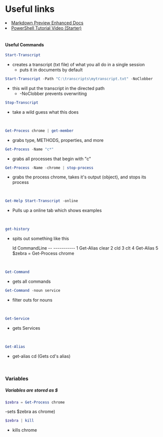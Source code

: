 <!-- Use Ctrl+Shift+V to open up a window in VS Code with Markdown Preview Enhanced -->

<h1>Useful links</h1>
<li><a href="https://shd101wyy.github.io/markdown-preview-enhanced/#/markdown-basics">Markdown Preview Enhanced Docs</a></li>
<li><a href="https://www.youtube.com/watch?v=IHrGresKu2w">PowerShell Tutorial Video (Starter)</a></li>
<br>

<h4>Useful Commands</h4>
<!-- This line can make a text colored
	<span style="color: red;">get-help</span>get-help -->

```powershell
Start-Transcript
```
- creates a transcript (txt file) of what you all do in a single session
	- puts it in documents by default

```powershell
Start-Transcript -Path "C:\transcripts\mytranscript.txt" -NoClobber
```
- this will put the transcript in the directed path
	- -NoClobber prevents overwriting

```powershell
Stop-Transcript
```

- take a wild guess what this does
<br>

```powershell
Get-Process chrome | get-member
```
- grabs type, METHODS, properties, and more

```powershell
Get-Process -Name "c*"
```
- grabs all processes that begin with "c"

```powershell
Get-Process -Name -chrome | stop-process
```
- grabs the process chrome, takes it's output (object), and stops its process
<br>


```powershell 
Get-Help Start-Transcript -online
```
- Pulls up a online tab which shows examples
<br>

```powershell
get-history
```
- spits out something like this

	Id CommandLine
  		-- -----------
   		1 Get-Alias clear
   		2 cld
   		3 clt
   		4 Get-Alias
   		5 $zebra = Get-Process chrome
<br>

```powershell
Get-Command
```
- gets all commands

```powershell
Get-Command -noun service
```
- filter outs for nouns
<br>


```powershell
Get-Service
```
- gets Services
<br>

```powershell
Get-Alias
```
- get-alias cd (Gets cd's alias)
<br>



<h3>Variables</h3>
<h5>Variables are stored as $</h5>

```powershell
$zebra = Get-Process chrome
```

-sets $zebra as chrome)
```powershell
$zebra | kill
```
- kills chrome